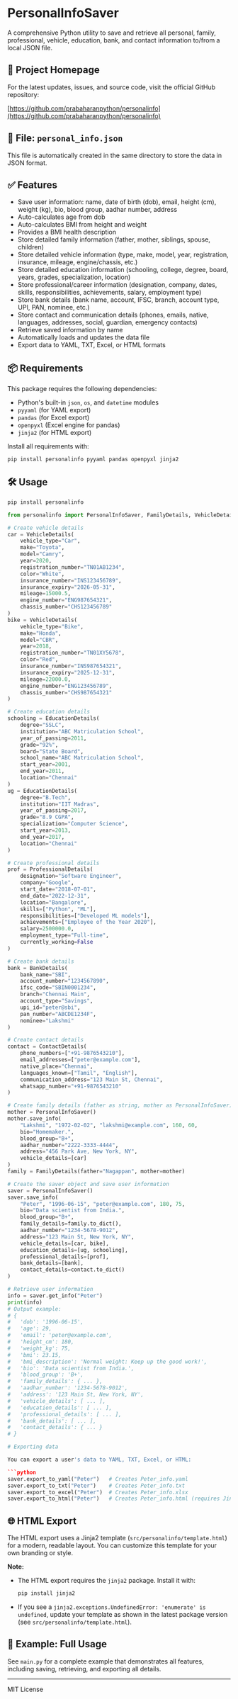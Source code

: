 # PersonalInfoSaver

A comprehensive Python utility to save and retrieve all personal, family, professional, vehicle, education, bank, and contact information to/from a local JSON file.

## 🔗 Project Homepage

For the latest updates, issues, and source code, visit the official GitHub repository:

[https://github.com/prabaharanpython/personalinfo](https://github.com/prabaharanpython/personalinfo)

## 📁 File: `personal_info.json`
This file is automatically created in the same directory to store the data in JSON format.

## ✅ Features
- Save user information: name, date of birth (dob), email, height (cm), weight (kg), bio, blood group, aadhar number, address
- Auto-calculates age from dob
- Auto-calculates BMI from height and weight
- Provides a BMI health description
- Store detailed family information (father, mother, siblings, spouse, children)
- Store detailed vehicle information (type, make, model, year, registration, insurance, mileage, engine/chassis, etc.)
- Store detailed education information (schooling, college, degree, board, years, grades, specialization, location)
- Store professional/career information (designation, company, dates, skills, responsibilities, achievements, salary, employment type)
- Store bank details (bank name, account, IFSC, branch, account type, UPI, PAN, nominee, etc.)
- Store contact and communication details (phones, emails, native, languages, addresses, social, guardian, emergency contacts)
- Retrieve saved information by name
- Automatically loads and updates the data file
- Export data to YAML, TXT, Excel, or HTML formats

## 📦 Requirements

This package requires the following dependencies:
- Python's built-in `json`, `os`, and `datetime` modules
- `pyyaml` (for YAML export)
- `pandas` (for Excel export)
- `openpyxl` (Excel engine for pandas)
- `jinja2` (for HTML export)

Install all requirements with:

```bash
pip install personalinfo pyyaml pandas openpyxl jinja2
```

## 🛠️ Usage

```bash
pip install personalinfo
```

```python
from personalinfo import PersonalInfoSaver, FamilyDetails, VehicleDetails, EducationDetails, ProfessionalDetails, BankDetails, ContactDetails

# Create vehicle details
car = VehicleDetails(
    vehicle_type="Car",
    make="Toyota",
    model="Camry",
    year=2020,
    registration_number="TN01AB1234",
    color="White",
    insurance_number="INS123456789",
    insurance_expiry="2026-05-31",
    mileage=15000.5,
    engine_number="ENG987654321",
    chassis_number="CHS123456789"
)
bike = VehicleDetails(
    vehicle_type="Bike",
    make="Honda",
    model="CBR",
    year=2018,
    registration_number="TN01XY5678",
    color="Red",
    insurance_number="INS987654321",
    insurance_expiry="2025-12-31",
    mileage=22000.0,
    engine_number="ENG123456789",
    chassis_number="CHS987654321"
)

# Create education details
schooling = EducationDetails(
    degree="SSLC",
    institution="ABC Matriculation School",
    year_of_passing=2011,
    grade="92%",
    board="State Board",
    school_name="ABC Matriculation School",
    start_year=2001,
    end_year=2011,
    location="Chennai"
)
ug = EducationDetails(
    degree="B.Tech",
    institution="IIT Madras",
    year_of_passing=2017,
    grade="8.9 CGPA",
    specialization="Computer Science",
    start_year=2013,
    end_year=2017,
    location="Chennai"
)

# Create professional details
prof = ProfessionalDetails(
    designation="Software Engineer",
    company="Google",
    start_date="2018-07-01",
    end_date="2022-12-31",
    location="Bangalore",
    skills=["Python", "ML"],
    responsibilities=["Developed ML models"],
    achievements=["Employee of the Year 2020"],
    salary=2500000.0,
    employment_type="Full-time",
    currently_working=False
)

# Create bank details
bank = BankDetails(
    bank_name="SBI",
    account_number="1234567890",
    ifsc_code="SBIN0001234",
    branch="Chennai Main",
    account_type="Savings",
    upi_id="peter@sbi",
    pan_number="ABCDE1234F",
    nominee="Lakshmi"
)

# Create contact details
contact = ContactDetails(
    phone_numbers=["+91-9876543210"],
    email_addresses=["peter@example.com"],
    native_place="Chennai",
    languages_known=["Tamil", "English"],
    communication_address="123 Main St, Chennai",
    whatsapp_number="+91-9876543210"
)

# Create family details (father as string, mother as PersonalInfoSaver)
mother = PersonalInfoSaver()
mother.save_info(
    "Lakshmi", "1972-02-02", "lakshmi@example.com", 160, 60,
    bio="Homemaker.",
    blood_group="B+",
    aadhar_number="2222-3333-4444",
    address="456 Park Ave, New York, NY",
    vehicle_details=[car]
)
family = FamilyDetails(father="Nagappan", mother=mother)

# Create the saver object and save user information
saver = PersonalInfoSaver()
saver.save_info(
    "Peter", "1996-06-15", "peter@example.com", 180, 75,
    bio="Data scientist from India.",
    blood_group="B+",
    family_details=family.to_dict(),
    aadhar_number="1234-5678-9012",
    address="123 Main St, New York, NY",
    vehicle_details=[car, bike],
    education_details=[ug, schooling],
    professional_details=[prof],
    bank_details=[bank],
    contact_details=contact.to_dict()
)

# Retrieve user information
info = saver.get_info("Peter")
print(info)
# Output example:
# {
#   'dob': '1996-06-15',
#   'age': 29,
#   'email': 'peter@example.com',
#   'height_cm': 180,
#   'weight_kg': 75,
#   'bmi': 23.15,
#   'bmi_description': 'Normal weight: Keep up the good work!',
#   'bio': 'Data scientist from India.',
#   'blood_group': 'B+',
#   'family_details': { ... },
#   'aadhar_number': '1234-5678-9012',
#   'address': '123 Main St, New York, NY',
#   'vehicle_details': [ ... ],
#   'education_details': [ ... ],
#   'professional_details': [ ... ],
#   'bank_details': [ ... ],
#   'contact_details': { ... }
# }

# Exporting data

You can export a user's data to YAML, TXT, Excel, or HTML:

```python
saver.export_to_yaml("Peter")   # Creates Peter_info.yaml
saver.export_to_txt("Peter")    # Creates Peter_info.txt
saver.export_to_excel("Peter")  # Creates Peter_info.xlsx
saver.export_to_html("Peter")   # Creates Peter_info.html (requires Jinja2)
```

## 🌐 HTML Export

The HTML export uses a Jinja2 template (`src/personalinfo/template.html`) for a modern, readable layout. You can customize this template for your own branding or style.

**Note:**
- The HTML export requires the `jinja2` package. Install it with:
  ```bash
  pip install jinja2
  ```
- If you see a `jinja2.exceptions.UndefinedError: 'enumerate' is undefined`, update your template as shown in the latest package version (see `src/personalinfo/template.html`).

## 📝 Example: Full Usage

See `main.py` for a complete example that demonstrates all features, including saving, retrieving, and exporting all details.

---

MIT License

